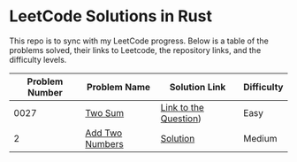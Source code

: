 # LeetCode Solutions in Rust

This repo is to sync with my LeetCode progress. Below is a table of the problems solved, their links to Leetcode, the repository links, and the difficulty levels.

| Problem Number | Problem Name                                | Solution Link                                            | Difficulty |
|----------------|---------------------------------------------|----------------------------------------------------------|------------|
| 0027              | [Two Sum]([https://leetcode.com/problems/two-sum/](https://github.com/xudongzhaodev/leetcode-rust-sync/tree/master/leetcode-solutions/0027-remove-element))                     | [Link to the Question](https://leetcode.com/problems/remove-element/description/))                             | Easy       |
| 2              | [Add Two Numbers](https://leetcode.com/problems/add-two-numbers/)      | [Solution](./src/add_two_numbers.rs)                      | Medium     |

